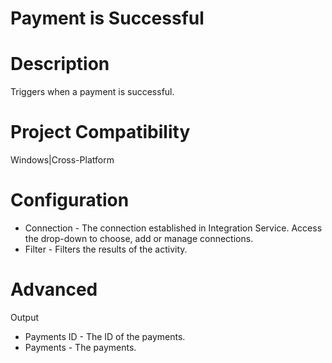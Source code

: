﻿# Payment is Successful

# Description

Triggers when a payment is successful.

# Project Compatibility

Windows|Cross-Platform

# Configuration

* Connection - The connection established in Integration Service. Access the drop-down to choose, add or manage connections.
* Filter - Filters the results of the activity.

# Advanced

Output

* Payments ID - The ID of the payments.
* Payments - The payments.
